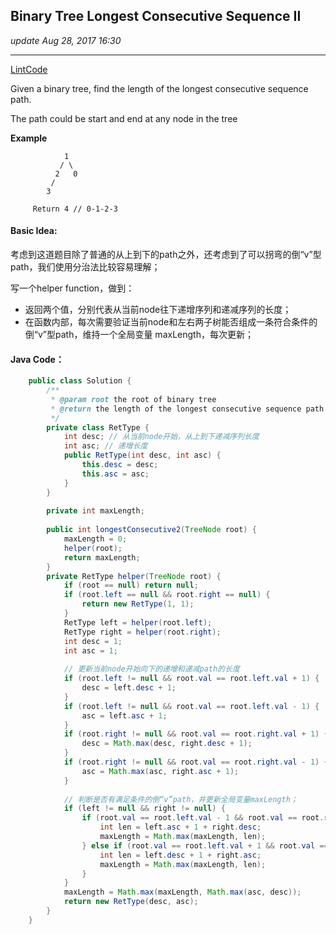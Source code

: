 ## Binary Tree Longest Consecutive Sequence II
_update Aug 28, 2017  16:30_

---
[LintCode](http://www.lintcode.com/en/problem/binary-tree-longest-consecutive-sequence-ii/)

Given a binary tree, find the length of the longest consecutive sequence path.

The path could be start and end at any node in the tree

**Example**

                1
               / \
              2   0
             /
            3
         
         Return 4 // 0-1-2-3
         
#### Basic Idea:
考虑到这道题目除了普通的从上到下的path之外，还考虑到了可以拐弯的倒“v”型path，我们使用分治法比较容易理解；

写一个helper function，做到：
-  返回两个值，分别代表从当前node往下递增序列和递减序列的长度；
-  在函数内部，每次需要验证当前node和左右两子树能否组成一条符合条件的倒“v”型path，维持一个全局变量 maxLength，每次更新；

#### Java Code：
```java
    public class Solution {
        /**
         * @param root the root of binary tree
         * @return the length of the longest consecutive sequence path
         */
        private class RetType {
            int desc; // 从当前node开始，从上到下递减序列长度
            int asc; // 递增长度
            public RetType(int desc, int asc) {
                this.desc = desc;
                this.asc = asc;
            }
        }
        
        private int maxLength;
        
        public int longestConsecutive2(TreeNode root) {
            maxLength = 0;
            helper(root);
            return maxLength;
        }
        private RetType helper(TreeNode root) {
            if (root == null) return null;
            if (root.left == null && root.right == null) {
                return new RetType(1, 1);
            }
            RetType left = helper(root.left);
            RetType right = helper(root.right);
            int desc = 1;
            int asc = 1;
        
            // 更新当前node开始向下的递增和递减path的长度
            if (root.left != null && root.val == root.left.val + 1) {
                desc = left.desc + 1;
            }
            if (root.left != null && root.val == root.left.val - 1) {
                asc = left.asc + 1;
            }
            if (root.right != null && root.val == root.right.val + 1) {
                desc = Math.max(desc, right.desc + 1);
            } 
            if (root.right != null && root.val == root.right.val - 1) {
                asc = Math.max(asc, right.asc + 1);
            }
            
            // 判断是否有满足条件的倒“v”path，并更新全局变量maxLength；
            if (left != null && right != null) {
                if (root.val == root.left.val - 1 && root.val == root.right.val + 1) {
                    int len = left.asc + 1 + right.desc;
                    maxLength = Math.max(maxLength, len);
                } else if (root.val == root.left.val + 1 && root.val == root.right.val - 1) {
                    int len = left.desc + 1 + right.asc;
                    maxLength = Math.max(maxLength, len);
                }
            }
            maxLength = Math.max(maxLength, Math.max(asc, desc));
            return new RetType(desc, asc);
        }
    }
```
